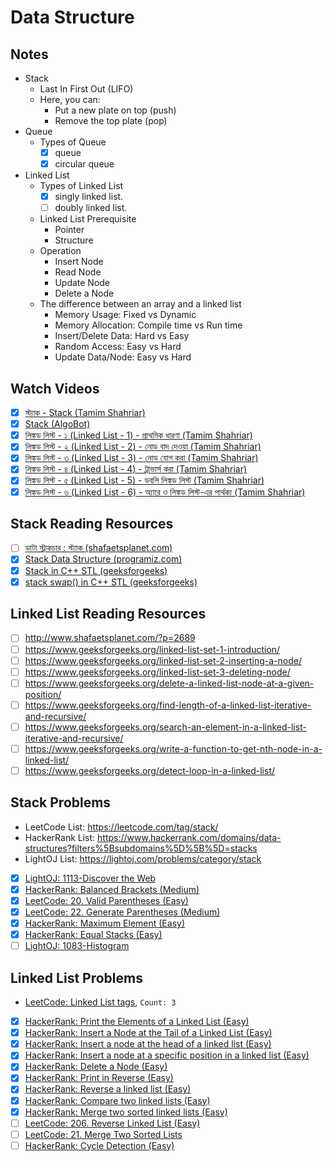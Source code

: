# Data Structure

## Notes

-   Stack
    -   Last In First Out (LIFO)
    -   Here, you can:
        -   Put a new plate on top (push)
        -   Remove the top plate (pop)
-   Queue
    -   Types of Queue
        -   [x] queue
        -   [x] circular queue
-   Linked List
    -   Types of Linked List
        -   [x] singly linked list.
        -   [ ] doubly linked list.
    -   Linked List Prerequisite
        -   Pointer
        -   Structure
    -   Operation
        -   Insert Node
        -   Read Node
        -   Update Node
        -   Delete a Node
    -   The difference between an array and a linked list
        -   Memory Usage: Fixed vs Dynamic
        -   Memory Allocation: Compile time vs Run time
        -   Insert/Delete Data: Hard vs Easy
        -   Random Access: Easy vs Hard
        -   Update Data/Node: Easy vs Hard

## Watch Videos

-   [x] [স্ট্যাক - Stack (Tamim Shahriar)](https://youtu.be/-8JxL-dXg6w)
-   [x] [Stack (AlgoBot)](https://youtu.be/3gwBZwsa_ik)
-   [x] [লিঙ্কড লিস্ট - ১ (Linked List - 1) - প্রাথমিক ধারণা (Tamim Shahriar)](https://youtu.be/k3wD1KtP8EE)
-   [x] [লিঙ্কড লিস্ট - ২ (Linked List - 2) - নোড বাদ দেওয়া (Tamim Shahriar)](https://youtu.be/rBc-CApEe3s)
-   [x] [লিঙ্কড লিস্ট - ৩ (Linked List - 3) - নোড যোগ করা (Tamim Shahriar)](https://youtu.be/VLd6EnfUuWU)
-   [x] [লিঙ্কড লিস্ট - ৪ (Linked List - 4) - ট্রাভার্স করা (Tamim Shahriar)](https://youtu.be/XLBBmEUILi4)
-   [x] [লিঙ্কড লিস্ট - ৫ (Linked List - 5) - ডবলি লিঙ্কড লিস্ট (Tamim Shahriar)](https://youtu.be/kyuPR9SqvDY)
-   [x] [লিঙ্কড লিস্ট - ৬ (Linked List - 6) - অ্যারে ও লিঙ্কড লিস্ট-এর পার্থক্য (Tamim Shahriar)](https://youtu.be/DKpe5gsySag)

## Stack Reading Resources

-   [ ] [ডাটা স্ট্রাকচার : স্ট্যাক (shafaetsplanet.com)](http://www.shafaetsplanet.com/?p=2342)
-   [x] [Stack Data Structure (programiz.com)](https://www.programiz.com/dsa/stack)
-   [x] [Stack in C++ STL (geeksforgeeks)](https://www.geeksforgeeks.org/stack-in-cpp-stl/)
-   [x] [stack swap() in C++ STL (geeksforgeeks)](https://www.geeksforgeeks.org/stack-swap-in-c-stl/)

## Linked List Reading Resources

-   [ ] http://www.shafaetsplanet.com/?p=2689
-   [ ] https://www.geeksforgeeks.org/linked-list-set-1-introduction/
-   [ ] https://www.geeksforgeeks.org/linked-list-set-2-inserting-a-node/
-   [ ] https://www.geeksforgeeks.org/linked-list-set-3-deleting-node/
-   [ ] https://www.geeksforgeeks.org/delete-a-linked-list-node-at-a-given-position/
-   [ ] https://www.geeksforgeeks.org/find-length-of-a-linked-list-iterative-and-recursive/
-   [ ] https://www.geeksforgeeks.org/search-an-element-in-a-linked-list-iterative-and-recursive/
-   [ ] https://www.geeksforgeeks.org/write-a-function-to-get-nth-node-in-a-linked-list/
-   [ ] https://www.geeksforgeeks.org/detect-loop-in-a-linked-list/

## Stack Problems

-   LeetCode List: https://leetcode.com/tag/stack/
-   HackerRank List: https://www.hackerrank.com/domains/data-structures?filters%5Bsubdomains%5D%5B%5D=stacks
-   LightOJ List: https://lightoj.com/problems/category/stack
-   [x] [LightOJ: 1113-Discover the Web](https://lightoj.com/problem/discover-the-web)
-   [x] [HackerRank: Balanced Brackets (Medium)](https://www.hackerrank.com/challenges/balanced-brackets)
-   [x] [LeetCode: 20. Valid Parentheses (Easy)](https://leetcode.com/problems/valid-parentheses/)
-   [x] [LeetCode: 22. Generate Parentheses (Medium)](https://leetcode.com/problems/generate-parentheses)
-   [x] [HackerRank: Maximum Element (Easy)](https://www.hackerrank.com/challenges/maximum-element)
-   [x] [HackerRank: Equal Stacks (Easy)](https://www.hackerrank.com/challenges/equal-stacks/problem)
-   [ ] [LightOJ: 1083-Histogram](https://lightoj.com/problem/histogram)

## Linked List Problems

-   [LeetCode: Linked List tags](https://leetcode.com/tag/linked-list), `Count: 3`
-   [x] [HackerRank: Print the Elements of a Linked List (Easy)](https://www.hackerrank.com/challenges/print-the-elements-of-a-linked-list)
-   [x] [HackerRank: Insert a Node at the Tail of a Linked List (Easy)](https://www.hackerrank.com/challenges/insert-a-node-at-the-tail-of-a-linked-list)
-   [x] [HackerRank: Insert a node at the head of a linked list (Easy)](https://www.hackerrank.com/challenges/insert-a-node-at-the-head-of-a-linked-list)
-   [x] [HackerRank: Insert a node at a specific position in a linked list (Easy)](https://www.hackerrank.com/challenges/insert-a-node-at-a-specific-position-in-a-linked-list)
-   [x] [HackerRank: Delete a Node (Easy)](https://www.hackerrank.com/challenges/delete-a-node-from-a-linked-list)
-   [x] [HackerRank: Print in Reverse (Easy)](https://www.hackerrank.com/challenges/print-the-elements-of-a-linked-list-in-reverse)
-   [x] [HackerRank: Reverse a linked list (Easy)](https://www.hackerrank.com/challenges/reverse-a-linked-list)
-   [x] [HackerRank: Compare two linked lists (Easy)](https://www.hackerrank.com/challenges/compare-two-linked-lists)
-   [x] [HackerRank: Merge two sorted linked lists (Easy)](https://www.hackerrank.com/challenges/merge-two-sorted-linked-lists)
-   [ ] [LeetCode: 206. Reverse Linked List (Easy)](https://leetcode.com/problems/reverse-linked-list/)
-   [ ] [LeetCode: 21. Merge Two Sorted Lists](https://leetcode.com/problems/merge-two-sorted-lists)
-   [ ] [HackerRank: Cycle Detection (Easy)](https://www.hackerrank.com/challenges/detect-whether-a-linked-list-contains-a-cycle)
